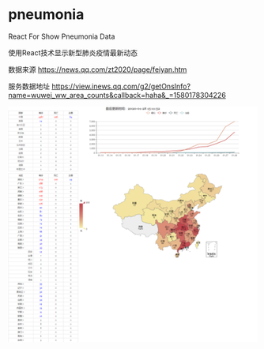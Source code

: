 # pneumonia
React For Show Pneumonia Data

使用React技术显示新型肺炎疫情最新动态

数据来源 https://news.qq.com/zt2020/page/feiyan.htm

服务数据地址 https://view.inews.qq.com/g2/getOnsInfo?name=wuwei_ww_area_counts&callback=haha&_=1580178304226


![效果图](./imgs/img.png)